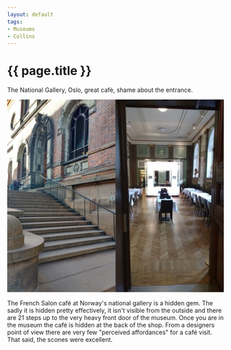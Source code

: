 ```yaml
---
layout: default
tags:
- Museums
- Collins
---
```

# {{ page.title }}

The National Gallery, Oslo, great café, shame about the entrance.

![Nasjonal Galleriet](/img/NasjonalGallerietOslo.jpg)

The French Salon café at Norway's national gallery is a hidden gem.  The sadly it is hidden pretty effectively, it isn't visible from the outside and there are 21 steps up to the very heavy front door of the museum.  Once you are in the museum the café is hidden at the back of the shop.  From a designers point of view there are very few "perceived affordances" for a café visit.  That said, the scones were excellent.
